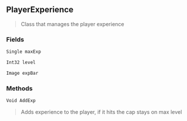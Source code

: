 ## PlayerExperience
> Class that manages the player experience
### Fields
```cs
Single maxExp
```
```cs
Int32 level
```
```cs
Image expBar
```

### Methods
```cs
Void AddExp
```
> Adds experience to the player, if it hits the cap stays on max level

